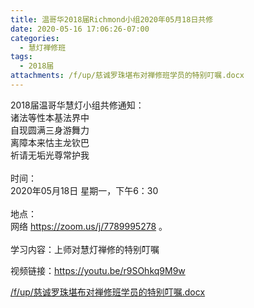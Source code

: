 ```yaml
---
title: 温哥华2018届Richmond小组2020年05月18日共修
date: 2020-05-16 17:06:26-07:00
categories:
  - 慧灯禅修班
tags:
  - 2018届
attachments: /f/up/慈诚罗珠堪布对禅修班学员的特别叮嘱.docx
---
```

2018届温哥华慧灯小组共修通知：\
诸法等性本基法界中\
自现圆满三身游舞力\
离障本来怙主龙钦巴\
祈请无垢光尊常护我\
\
时间：\
2020年05月18日 星期一，下午6：30\
\
地点：\
网络 <https://zoom.us/j/7789995278> 。\
\
学习内容：上师对慧灯禅修的特别叮嘱

视频链接：<https://youtu.be/r9SOhkq9M9w>

[/f/up/慈诚罗珠堪布对禅修班学员的特别叮嘱.docx](https://s3.ca-central-1.wasabisys.com/hddata/f.huidengchanxiu.net/hdv/f/up/慈诚罗珠堪布对禅修班学员的特别叮嘱.docx)